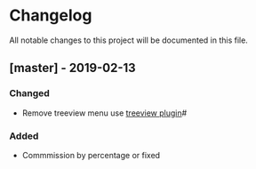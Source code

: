 # Changelog
All notable changes to this project will be documented in this file.

## [master] - 2019-02-13
### Changed
- Remove treeview menu use [treeview plugin](https://github.com/tarikhagustia/amember-treeview)#

### Added
- Commmission by percentage or fixed